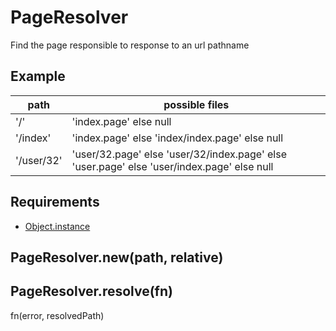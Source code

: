 PageResolver
=============

Find the page responsible to response to an url pathname

## Example

path 			| possible files
------------- 	| -------------
'/'  			| 'index.page' else null
'/index'		| 'index.page' else 'index/index.page' else null
'/user/32'		| 'user/32.page' else 'user/32/index.page' else 'user.page' else 'user/index.page' else null

## Requirements

- [Object.instance](../../../../../node_modules/Object.instance)

## PageResolver.new(path, relative)

## PageResolver.resolve(fn)

fn(error, resolvedPath)


